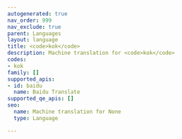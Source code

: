 ```yaml
---
autogenerated: true
nav_order: 999
nav_exclude: true
parent: Languages
layout: language
title: <code>kok</code>
description: Machine translation for <code>kok</code>
codes:
- kok
family: []
supported_apis:
- id: baidu
  name: Baidu Translate
supported_qe_apis: []
seo:
  name: Machine translation for None
  type: Language

---
```


